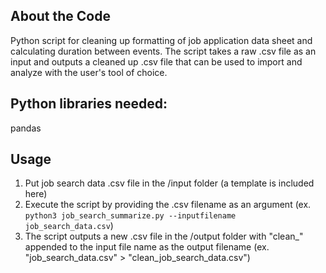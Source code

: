 ## About the Code
Python script for cleaning up formatting of job application data sheet and calculating duration between events.  The script takes a raw .csv file as an input and outputs a cleaned up .csv file that can be used to import and analyze with the user's tool of choice.

## Python libraries needed:
pandas

## Usage
1. Put job search data .csv file in the /input folder (a template is included here)
2. Execute the script by providing the .csv filename as an argument (ex. `python3 job_search_summarize.py --inputfilename job_search_data.csv`)
3. The script outputs a new .csv file in the /output folder with "clean_" appended to the input file name as the output filename (ex. "job_search_data.csv" > "clean_job_search_data.csv")
